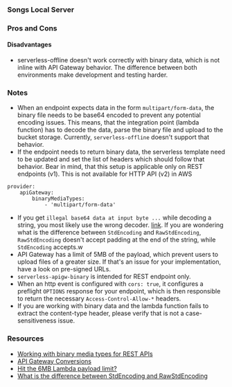 ### Songs Local Server


### Pros and Cons

#### Disadvantages
- serverless-offline doesn't work correctly with binary data, which is not inline with API Gateway behavior. The difference between both environments make development and testing harder.

### Notes
- When an endpoint expects data in the form `multipart/form-data`, the binary file needs to be base64 encoded to prevent any potential encoding issues. This means, that the integration point (lambda function) has to decode the data, parse the binary file and upload to the bucket storage. Currently, `serverless-offline` doesn't support that behavior.
- If the endpoint needs to return binary data, the serverless template need to be updated and set the list of headers which should follow that behavior. Bear in mind, that this setup is applicable only on REST endpoints (v1). This is not available for HTTP API (v2) in AWS

```
provider:
    apiGateway:
        binaryMediaTypes:
            - 'multipart/form-data'
```

- If you get `illegal base64 data at input byte ...` while decoding a string, you most likely use the wrong decoder. [link](https://stackoverflow.com/questions/69753478/use-base64-stdencoding-or-base64-rawstdencoding-to-decode-base64-string-in-go). If you are wondering what is the difference between `StdEncoding` and `RawStdEncoding`, `RawStdEncoding` doesn't accept padding at the end of the string, while `StdEncoding` accepts.w
- API Gateway has a limit of 5MB of the payload, which prevent users to upload files of a greater size. If that's an issue for your implementation, have a look on pre-signed URLs.
- `serverless-apigw-binary` is intended for REST endpoint only.
- When an http event is configured with `cors: true`, it configures a preflight `OPTIONS` response for your endpoint, which is then responsible to return the necessary `Access-Control-Allow-*` headers.
- If you are working with binary data and the lambda function fails to extract the content-type header, please verify that is not a case-sensitiveness issue.  

### Resources
- [Working with binary media types for REST APIs](https://docs.aws.amazon.com/apigateway/latest/developerguide/api-gateway-payload-encodings.html)
- [API Gateway Conversions](https://docs.aws.amazon.com/apigateway/latest/developerguide/api-gateway-payload-encodings-workflow.html)
- [Hit the 6MB Lambda payload limit?](https://theburningmonk.com/2020/04/hit-the-6mb-lambda-payload-limit-heres-what-you-can-do/)
- [What is the difference between StdEncoding and RawStdEncoding](https://pkg.go.dev/encoding/base64#:~:text=RawStdEncoding%20is%20the%20standard%20raw,StdEncoding%20but%20omits%20padding%20characters.&text=RawURLEncoding%20is%20the%20unpadded%20alternate%20base64%20encoding%20defined%20in%20RFC%204648.&text=StdEncoding%20is%20the%20standard%20base64%20encoding%2C%20as%20defined%20in%20RFC%204648.)